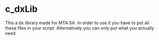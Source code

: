 # c_dxLib

This a dx library made for MTA:SA. In order to use it you have to put all these files in your script. 
Alternatively you can only put what you actually need.

